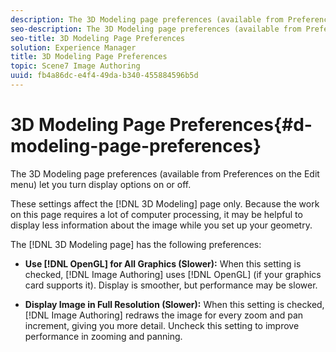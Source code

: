 ```yaml
---
description: The 3D Modeling page preferences (available from Preferences on the Edit menu) let you turn display options on or off.
seo-description: The 3D Modeling page preferences (available from Preferences on the Edit menu) let you turn display options on or off.
seo-title: 3D Modeling Page Preferences
solution: Experience Manager
title: 3D Modeling Page Preferences
topic: Scene7 Image Authoring
uuid: fb4a86dc-e4f4-49da-b340-455884596b5d
---
```


# 3D Modeling Page Preferences{#d-modeling-page-preferences}

The 3D Modeling page preferences (available from Preferences on the Edit menu) let you turn display options on or off.

These settings affect the [!DNL 3D Modeling] page only. Because the work on this page requires a lot of computer processing, it may be helpful to display less information about the image while you set up your geometry.

The [!DNL 3D Modeling page] has the following preferences:

* **Use [!DNL OpenGL] for All Graphics (Slower):** When this setting is checked, [!DNL Image Authoring] uses [!DNL OpenGL] (if your graphics card supports it). Display is smoother, but performance may be slower. 

* **Display Image in Full Resolution (Slower):** When this setting is checked, [!DNL Image Authoring] redraws the image for every zoom and pan increment, giving you more detail. Uncheck this setting to improve performance in zooming and panning.


